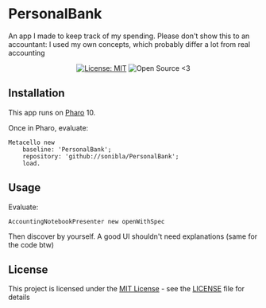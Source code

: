 
# PersonalBank
An app I made to keep track of my spending. Please don't show this to an accountant: I used my own concepts, which probably differ a lot from real accounting

<p align="center">
    <a href="https://opensource.org/licenses/MIT"><img src="https://img.shields.io/github/license/sonibla/PersonalBank" alt="License: MIT"/></a>
    <img src="https://img.shields.io/badge/Open%20Source-%20%E2%99%A5%20-brightgreen" alt="Open Source <3"/>
</p>

## Installation

This app runs on [Pharo](https://pharo.org/) 10.

Once in Pharo, evaluate:
```
Metacello new
    baseline: 'PersonalBank';
    repository: 'github://sonibla/PersonalBank';
    load.
```

## Usage

Evaluate:
```
AccountingNotebookPresenter new openWithSpec
```
Then discover by yourself. A good UI shouldn't need explanations (same for the code btw)

## License

This project is licensed under the [MIT License](https://opensource.org/licenses/MIT) - see the [LICENSE](LICENSE) file for details
